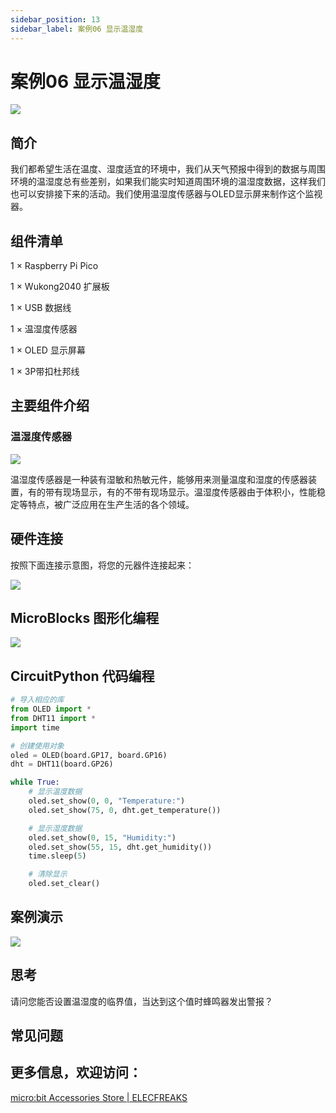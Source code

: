 ```yaml
---
sidebar_position: 13
sidebar_label: 案例06 显示温湿度
---
```


# 案例06 显示温湿度

![](https://wiki-media-ef.oss-cn-hongkong.aliyuncs.com//images/wukong2040-inventors-case06-01.png)

## 简介

我们都希望生活在温度、湿度适宜的环境中，我们从天气预报中得到的数据与周围环境的温湿度总有些差别，如果我们能实时知道周围环境的温湿度数据，这样我们也可以安排接下来的活动。我们使用温湿度传感器与OLED显示屏来制作这个监视器。

## 组件清单

1 × Raspberry Pi Pico

1 × Wukong2040 扩展板

1 × USB 数据线

1 × 温湿度传感器

1 × OLED 显示屏幕

1 × 3P带扣杜邦线

## 主要组件介绍

### 温湿度传感器

![](https://wiki-media-ef.oss-cn-hongkong.aliyuncs.com//images/wukong2040-inventors-introduction-10.png)

温湿度传感器是一种装有湿敏和热敏元件，能够用来测量温度和湿度的传感器装置，有的带有现场显示，有的不带有现场显示。温湿度传感器由于体积小，性能稳定等特点，被广泛应用在生产生活的各个领域。



## 硬件连接

按照下面连接示意图，将您的元器件连接起来：

![](https://wiki-media-ef.oss-cn-hongkong.aliyuncs.com//images/wukong2040-inventors-case06-07.png)

## MicroBlocks 图形化编程

![](https://wiki-media-ef.oss-cn-hongkong.aliyuncs.com//images/wukong2040-inventors-case06-03.png)

## CircuitPython 代码编程

```python
# 导入相应的库
from OLED import *
from DHT11 import *
import time

# 创建使用对象
oled = OLED(board.GP17, board.GP16)
dht = DHT11(board.GP26)

while True:
    # 显示温度数据
    oled.set_show(0, 0, "Temperature:")
    oled.set_show(75, 0, dht.get_temperature())

    # 显示湿度数据
    oled.set_show(0, 15, "Humidity:")
    oled.set_show(55, 15, dht.get_humidity())
    time.sleep(5)

    # 清除显示
    oled.set_clear()
```

## 案例演示

![](https://wiki-media-ef.oss-cn-hongkong.aliyuncs.com//images/wukong2040-inventors-kit-case06-06.gif)

## 思考

请问您能否设置温湿度的临界值，当达到这个值时蜂鸣器发出警报？



## 常见问题



## 更多信息，欢迎访问：

[micro:bit Accessories Store | ELECFREAKS](https://www.elecfreaks.com/)
